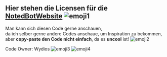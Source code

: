 ## Hier stehen die Licensen für die [NotedBotWebsite](https://github.com/Wydios/NotedBotWebsite) ![emoji1](https://cdn.7tv.app/emote/01H879FJ6R0005HY5BSCSFHSV0/2x.avif)

Man kann sich diesen Code gerne anschauen,  
da ich selber gerne andere Codes anschaue, um Inspiration zu bekommen,  
aber **copy-paste den Code nicht einfach**, da es **uncool** ist! ![emoji2](https://cdn.7tv.app/emote/01G1PWD2TG0003JX6YJPSC6YFR/1x.avif)

Code Owner: Wydios ![emoji3](https://cdn.7tv.app/emote/01JG4FGQYCNWN4B63W3PNMMMFM/1x.avif) ![emoji4](https://cdn.7tv.app/emote/01HM4P26CR000449DZBT4FVMA5/1x.avif)

